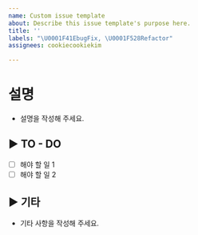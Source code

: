 ```yaml
---
name: Custom issue template
about: Describe this issue template's purpose here.
title: ''
labels: "\U0001F41EbugFix, \U0001F528Refactor"
assignees: cookiecookiekim

---
```


# 설명
- 설명을 작성해 주세요.

## ▶ TO - DO
- [ ] 해야 할 일 1
- [ ] 해야 할 일 2

## ▶ 기타
- 기타 사항을 작성해 주세요.

